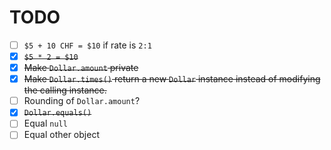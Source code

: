 # TODO

- [ ] `$5 + 10 CHF = $10` if rate is `2:1`
- [x] ~~`$5 * 2 = $10`~~
- [x] ~~Make `Dollar.amount` private~~
- [x] ~~Make `Dollar.times()` return a new `Dollar` instance instead of
      modifying the calling instance.~~
- [ ] Rounding of `Dollar.amount`?
- [x] ~~`Dollar.equals()`~~
- [ ] Equal `null`
- [ ] Equal other object
